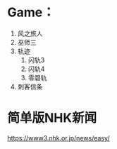 # Game：
1. 风之旅人
2. 巫师三
3. 轨迹
    1. 闪轨3
    2. 闪轨4
    3. 零碧轨
4. 刺客信条


# 简单版NHK新闻
https://www3.nhk.or.jp/news/easy/
